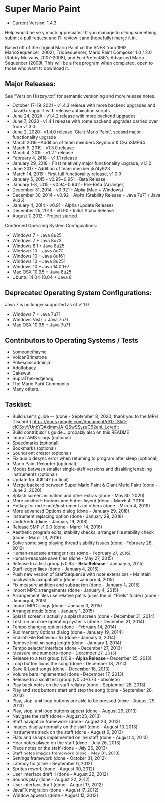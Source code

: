 Super Mario Paint
==========
* Current Version: 1.4.3

Help would be very much appreciated! If you manage to debug something, submit a pull request and I'll review it and (hopefully) merge it in.

Based off of the original Mario Paint on the SNES from 1992, MarioSequencer (2002), TrioSequencer, Mario Paint Composer 1.0 / 2.0 (Robby Mulvany, 2007-2008), and FordPrefect86's Advanced Mario Sequencer (2009). This will be a free program when completed, open to those who want to download it.  


Major Releases:
-----
See "Version History.txt" for semantic versioning and more release notes.
* October 17-19, 2021 - v1.4.3 release with more backend upgrades and Java9+ support with release automation scripts
* June 24, 2020 - v1.4.2 release with more backend upgrades
* June 7, 2020 - v1.4.1 release with some backend upgrades carried over from v1.3.0
* June 2, 2020 - v1.4.0 release 'Giant Mario Paint', second major functionality upgrade
* March 2019 - Addition of team members Seymour & CyanSMP64
* March 9, 2019 - v1.3.0 release
* March 4, 2019 - v1.2.1 release
* February 4, 2018 - v1.1.1 release
* January 29, 2018 - First relatively major functionality upgrade, v1.1.0
* June 2017 - Addition of team member j574y923 
* March 14, 2016 - First full functionality release, v1.0.0
* January 5, 2015 - v0.95~0.951 - Beta Release 
* January 1-3, 2015 - v0.94~0.942 - Pre-Beta (Arranger) 
* December 31, 2014 - v0.921 - Alpha (Mac + Windows)
* December 30, 2014 - v0.92 - Alpha (Stability Release + Java 7u71 / Java 8u25)
* January 4, 2014 - v0.91 - Alpha (Update Release)
* December 25, 2013 - v0.90 - Initial Alpha Release
* August 7, 2012 - Project started

Confirmed Operating System Configurations:
* Windows 7 + Java 8u25
* Windows 7 + Java 8u73
* Windows 8.1 + Java 8u25
* Windows 10 + Java 8u73
* Windows 10 + Java 8u161
* Windows 10 + Java 8u251
* Windows 10 + Java 14.0.1+7
* Mac OSX 10.9.5 + Java 8u25
* Ubuntu 14.04-18.04 + Java 8

Deprecated Operating System Configurations:
-----
Java 7 is no longer supported as of v1.1.0
* Windows 7 + Java 7u71
* Windows Vista + Java 7u71
* Mac OSX 10.9.5 + Java 7u71


Contributors to Operating Systems / Tests
-----
* SomeonePlaymc
* VolcanBrimstone
* Pokesonicddrninja
* Adolfobaez
* Cakewut
* SupraTheHedgehog
* The Mario Paint Community
* Many others...

Tasklist:
-----
* Build user's guide -- (done - September 8, 2020; thank you to the MPH Discord!) https://docs.google.com/document/d/1zLSkC-clCSxvVUnbYQAxImmJA-QSwSSyzuC62enLiLc/edit
* Build contributor's guide... probably also on this README
* Import AMS songs (optional)
* Speedmarks (optional)
* Bookmarks (optional)
* SoundFont creator (optional)
* Fix audio desync error when returning to program after sleep (optional)
* Mario Paint Recorder (optional)
* Modes between smaller single-staff versions and disabling/enabling instruments (optional)
* Update for JDK14? (critical)
* Merge backend between Super Mario Paint & Giant Mario Paint (done - June 2, 2020)
* Splash screen animation and other extras (done - May 30, 2020)
* More aesthetic buttons and button layout (done - March 4, 2019)
* Hotkey for mute note/instrument and others (done - March 4, 2019)
* More advanced Options dialog (done - January 29, 2018) 
* Instrument replacing option (done - January 29, 2018)
* Undo/redo (done - January 19, 2018)
* Release SMP v1.0.0 (done - March 14, 2016)
* Aesthetic program edits, stability checks, arranger file stability check (done - March 13, 2016)
* Solve some song playing thread stability issues (done - February 28, 2016)
* Human-readable arranger files (done - February 27, 2016)
* Human-readable save files (done - May 27, 2015)
* Release to a test group (v0.95 - **Beta Release** - January 5, 2015)
* Staff ledger lines (done - January 4, 2015)
* Push new version of StaffSequence with note extensions - Maintain backwards compatibility (done - January 4, 2015)
* Fix measure addition and subtraction (done - January 4, 2015)
* Import MPC arrangements (done - January 4, 2015)
* Arrangement files use relative paths (uses the ol' "Prefs" folder) (done - January 4, 2015)
* Import MPC songs (done - January 3, 2015)
* Arranger mode (done - January 1, 2015)
* Splash screen is actually a splash screen (done - December 31, 2014)
* Test run on more operating systems (done - December 31, 2014)
* Tempo changing option (done - February 14, 2014)
* Rudimentary Options dialog (done - January 19, 2014)
* End-of-File Behaviour fix (done - January 3, 2014)
* Remove limit on song length (done - January 1, 2014)
* Tempo selector interface (done - December 27, 2013)
* Measure line numbers (done - December 27, 2013)
* Release to a test group (v0.9 - **Alpha Release** - December 25, 2013)
* Loop button loops the song (done - December 18, 2013)
* Save & Load songs (done - December 18, 2013)
* Volume bars implemented (done - December 17, 2013)
* Release to a small test group (v0.70-0.73 - obsolete)
* Play back notes on the staff reliably (done - September 28, 2013)
* Play and stop buttons start and stop the song (done - September 28, 2013)
* Play, stop, and loop buttons are able to be pressed (done - August 29, 2013)
* Play, stop, and loop buttons appear (done - August 29, 2013)
* Navigate the staff (done - August 23, 2013)
* Staff navigation framework (done - August 23, 2013)
* Images display normally on the staff (done - August 13, 2013)
* Instruments stack on the staff (done - August 6, 2013)
* Flats and sharps implemented on the staff (done - August 4, 2013)
* Hear notes played on the staff (done - July 26, 2013)
* Place notes on the staff (done - July 26, 2013)
* Staff notes images framework (done - May 31, 2013)
* Settings framework (done - October 31, 2012)
* Latency fix (done - September 6, 2012)
* Sprites rework (done - August 30, 2012)
* User interface draft II (done - August 22, 2012)
* Sounds play (done - August 22, 2012)
* User interface draft (done - August 17, 2012)
* JavaFX migration (done - August 17, 2012)
* Window appears (done - August 12, 2012)
